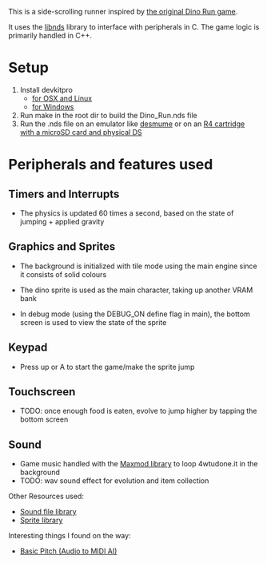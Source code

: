 This is a side-scrolling runner inspired by [the original Dino Run game](https://en.wikipedia.org/wiki/Dino_Run).

It uses the [libnds](https://github.com/devkitPro/libnds) library to interface with peripherals in C. The game logic is primarily handled in C++.

# Setup

1. Install devkitpro
    - [for OSX and Linux](https://github.com/devkitPro/pacman/releases)
    - [for Windows](https://github.com/devkitPro/installer/releases/tag/v3.0.3)
2. Run make in the root dir to build the Dino_Run.nds file
3. Run the .nds file on an emulator like [desmume](https://desmume.org/download/) or on an [R4 cartridge with a microSD card and physical DS](https://en.wikipedia.org/wiki/R4_cartridge)
# Peripherals and features used

## Timers and Interrupts
- The physics is updated 60 times a second, based on the state of jumping + applied gravity

## Graphics and Sprites
- The background is initialized with tile mode using the main engine since it consists of solid colours
- The dino sprite is used as the main character, taking up another VRAM bank

- In debug mode (using the DEBUG_ON define flag in main), the bottom screen is used to view the state of the sprite

## Keypad
- Press up or A to start the game/make the sprite jump

## Touchscreen
- TODO: once enough food is eaten, evolve to jump higher by tapping the bottom screen

## Sound
- Game music handled with the [Maxmod library](https://maxmod.devkitpro.org/) to loop 4wtudone.it in the background
- TODO: wav sound effect for evolution and item collection

Other Resources used:
- [Sound file library](https://modarchive.org/index.php?request=view_by_moduleid&query=61361)
- [Sprite library](https://play.pokemonshowdown.com/sprites/gen1/)

Interesting things I found on the way:
- [Basic Pitch (Audio to MIDI AI)](https://basicpitch.spotify.com/)
